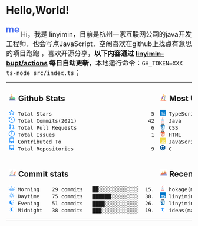 # Hello,World!

<img src='https://github.com/linyimin-bupt/linyimin-bupt/blob/main/icons/about-dot-me.svg' width="36"/> <font size=4.5>Hi，我是 linyimin，目前是杭州一家互联网公司的java开发工程师，也会写点JavaScript，空闲喜欢在github上找点有意思的项目跑跑 ，喜欢开源分享，**以下内容通过 <a href="https://github.com/linyimin-bupt/linyimin-bupt/actions" target="_blank">linyimin-bupt/actions</a> 每日自动更新**，本地运行命令：`GH_TOKEN=XXX ts-node src/index.ts`；</font>



<table style="table-layout:fixed;width: 100%;">
<tr>
<td style="width: 50%;" valign="top">

## <img src='https://github.com/linyimin-bupt/linyimin-bupt/blob/main/icons/jet-ski.svg' height="20px"> Github Stats

<!-- github stats starts -->
<pre>
<img src='https://github.com/linyimin-bupt/linyimin-bupt/blob/main/icons/total-star.svg' height='16px'> Total Stars                                54
<img src='https://github.com/linyimin-bupt/linyimin-bupt/blob/main/icons/total-commits.svg' height='16px'> Total Commits(2021)                       422
<img src='https://github.com/linyimin-bupt/linyimin-bupt/blob/main/icons/total-prs.svg' height='16px'> Total Pull Requests                        69
<img src='https://github.com/linyimin-bupt/linyimin-bupt/blob/main/icons/total-issue.svg' height='16px'> Total Issues                               14
<img src='https://github.com/linyimin-bupt/linyimin-bupt/blob/main/icons/contributed-to.svg' height='16px'> Contributed To                              4
<img src='https://github.com/linyimin-bupt/linyimin-bupt/blob/main/icons/contributed-to.svg' height='16px'> Total Repositories                         95
</pre>
<!-- github stats ends -->

</td>
<td style="width: 50%;" valign="top">

## <img src='https://github.com/linyimin-bupt/linyimin-bupt/blob/main/icons/sup.svg' height="20px"> Most Used Language

<!-- Most Used Language starts -->
<pre>
<img src='https://github.com/linyimin-bupt/linyimin-bupt/blob/main/icons/typescript-original-wordmark.svg' height='16px' width='16px'> TypeScript       █████░░░░░░░░░░░░░░░░  25.9%
<img src='https://github.com/linyimin-bupt/linyimin-bupt/blob/main/icons/java-original-wordmark.svg' height='16px' width='16px'> Java             █████░░░░░░░░░░░░░░░░  25.1%
<img src='https://github.com/linyimin-bupt/linyimin-bupt/blob/main/icons/css-original-wordmark.svg' height='16px' width='16px'> CSS              █████░░░░░░░░░░░░░░░░  25.0%
<img src='https://github.com/linyimin-bupt/linyimin-bupt/blob/main/icons/html-original-wordmark.svg' height='16px' width='16px'> HTML             ███░░░░░░░░░░░░░░░░░░  12.7%
<img src='https://github.com/linyimin-bupt/linyimin-bupt/blob/main/icons/javascript-original-wordmark.svg' height='16px' width='16px'> JavaScript       ██░░░░░░░░░░░░░░░░░░░   7.7%
<img src='https://github.com/linyimin-bupt/linyimin-bupt/blob/main/icons/c-original-wordmark.svg' height='16px' width='16px'> C                █░░░░░░░░░░░░░░░░░░░░   3.7%
</pre>
<!-- Most Used Language ends -->

</td>
</tr>
<tr></tr>
<tr>
<td style="width: 50%;" valign="top">

## <img src='https://github.com/linyimin-bupt/linyimin-bupt/blob/main/icons/catamaran.svg' height='20px'> Commit stats

<!-- Commit stats starts -->
<pre>
<img src='https://github.com/linyimin-bupt/linyimin-bupt/blob/main/icons/morning.svg' height='16px'> Morning    29 commits   ██░░░░░░░░░░░░░  15.0%
<img src='https://github.com/linyimin-bupt/linyimin-bupt/blob/main/icons/daytime.svg' height='16px'> Daytime    75 commits   ██████░░░░░░░░░  38.9%
<img src='https://github.com/linyimin-bupt/linyimin-bupt/blob/main/icons/evening.svg' height='16px'> Evening    51 commits   ████░░░░░░░░░░░  26.4%
<img src='https://github.com/linyimin-bupt/linyimin-bupt/blob/main/icons/midnight.svg' height='16px'> Midnight   38 commits   ███░░░░░░░░░░░░  19.7%
</pre>
<!-- Commit stats ends -->

</td>
<td style="width: 50%;" valign="top">

## <img src='https://github.com/linyimin-bupt/linyimin-bupt/blob/main/icons/rafting.svg' height='20px'> Recent Pushed

<!-- Recent Pushed starts -->
<pre>
<img src='https://github.com/linyimin-bupt/linyimin-bupt/blob/main/icons/java-original-wordmark.svg' height='16px' width='16px'> hokage(master)              19 files  6/19/2021
<img src='https://github.com/linyimin-bupt/linyimin-bupt/blob/main/icons/typescript-original-wordmark.svg' height='16px' width='16px'> linyimin-bupt(main)          1 files  6/19/2021
<img src='https://github.com/linyimin-bupt/linyimin-bupt/blob/main/icons/css-original-wordmark.svg' height='16px' width='16px'> linyimin.github.io(master)  93 files 11/14/2020
<img src='https://github.com/linyimin-bupt/linyimin-bupt/blob/main/icons/text-original-wordmark.svg' height='16px' width='16px'> ideas(master)                1 files  6/27/2020
</pre>
<!-- Recent Pushed ends -->
</td>
</tr>
</table>